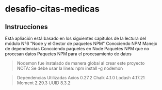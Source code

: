 # desafio-citas-medicas

## Instrucciones
  
  
Está apliación está basado en los siguientes capítulos de la lectura del módulo N°6 "Node y el Gestor de paquetes NPM"
Conociendo NPM 
Manejo de dependencias 
Conociendo paquetes en Node 
Paquetes NPM que no procesan datos 
Paquetes NPM para el procesamiento de datos 

>Nodemon fue instalado de manera global al crear este proyecto 
>NOTA: Se debe usar la linea: npm install -g nodemon 

>Dependencias Utilizadas 
>Axios 0.27.2 
>Chalk 4.1.0 
>Lodash 4.17.21 
>Moment 2.29.3 
>UUID 8.3.2

